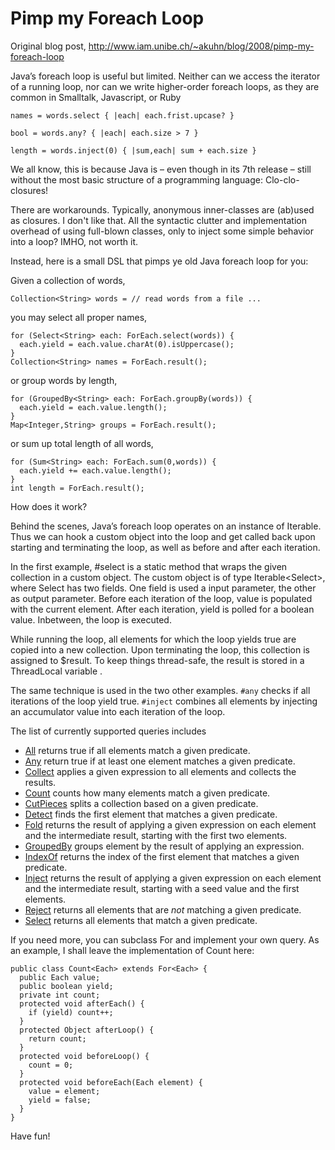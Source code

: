 # Pimp my Foreach Loop

Original blog post, <http://www.iam.unibe.ch/~akuhn/blog/2008/pimp-my-foreach-loop>

Java’s foreach loop is useful but limited. Neither can we access the iterator of a running loop, nor can we write higher-order foreach loops, as they are common in Smalltalk, Javascript, or Ruby

    names = words.select { |each| each.frist.upcase? }     

    bool = words.any? { |each| each.size > 7 }

    length = words.inject(0) { |sum,each| sum + each.size }

We all know, this is because Java is – even though in its 7th release – still without the most basic structure of a programming language: Clo-clo-closures! 

There are workarounds. Typically, anonymous inner-classes are (ab)used as closures. I don't like that. All the syntactic clutter and implementation overhead of using full-blown classes, only to inject some simple behavior into a loop? IMHO, not worth it.

Instead, here is a small DSL that pimps ye old Java foreach loop for you:

Given a collection of words,

	Collection<String> words = // read words from a file ...

you may select all proper names,

	for (Select<String> each: ForEach.select(words)) {
	  each.yield = each.value.charAt(0).isUppercase();
	}
	Collection<String> names = ForEach.result();

or group words by length,
	
	for (GroupedBy<String> each: ForEach.groupBy(words)) {
	  each.yield = each.value.length();
	}
	Map<Integer,String> groups = ForEach.result();
	
or sum up total length of all words,
	
	for (Sum<String> each: ForEach.sum(0,words)) {
	  each.yield += each.value.length();
	}
	int length = ForEach.result();

How does it work?

Behind the scenes, Java’s foreach loop operates on an instance of Iterable. Thus we can hook a custom object into the loop and get called back upon starting and terminating the loop, as well as before and after each iteration.

In the first example, #select is a static method that wraps the given collection in a custom object. The custom object is of type Iterable&lt;Select&gt;, where Select has two fields. One field is used a input parameter, the other as output parameter. Before each iteration of the loop, value is populated with the current element. After each iteration, yield is polled for a boolean value. Inbetween, the loop is executed.

While running the loop, all elements for which the loop yields true are copied into a new collection. Upon terminating the loop, this collection is assigned to $result. To keep things thread-safe, the result is stored in a ThreadLocal variable .

The same technique is used in the two other examples. `#any` checks if all iterations of the loop yield true. `#inject` combines all elements by injecting an accumulator value into each iteration of the loop.

The list of currently supported queries includes

- [All](https://github.com/akuhn/foreach/blob/master/ForEach/src/ch/akuhn/foreach/All.java) returns true if all elements match a given predicate.
- [Any](https://github.com/akuhn/foreach/blob/master/ForEach/src/ch/akuhn/foreach/Any.java) return true if at least one element matches a given predicate.
- [Collect](https://github.com/akuhn/foreach/blob/master/ForEach/src/ch/akuhn/foreach/Collect.java) applies a given expression to all elements and collects the results.
- [Count](https://github.com/akuhn/foreach/blob/master/ForEach/src/ch/akuhn/foreach/Count.java) counts how many elements match a given predicate. 
- [CutPieces](https://github.com/akuhn/foreach/blob/master/ForEach/src/ch/akuhn/foreach/CutPieces.java) splits a collection based on a given predicate.
- [Detect](https://github.com/akuhn/foreach/blob/master/ForEach/src/ch/akuhn/foreach/Detect.java) finds the first element that matches a given predicate.
- [Fold](https://github.com/akuhn/foreach/blob/master/ForEach/src/ch/akuhn/foreach/Fold.java) returns the result of applying a given expression on each element and the intermediate result, starting with the first two elements. 
- [GroupedBy](https://github.com/akuhn/foreach/blob/master/ForEach/src/ch/akuhn/foreach/GroupedBy.java) groups element by the result of applying an expression.
- [IndexOf](https://github.com/akuhn/foreach/blob/master/ForEach/src/ch/akuhn/foreach/IndexOf.java) returns the index of the first element that matches a given predicate.
- [Inject](https://github.com/akuhn/foreach/blob/master/ForEach/src/ch/akuhn/foreach/Inject.java) returns the result of applying a given expression on each element and the intermediate result, starting with a seed value and the first elements. 
- [Reject](https://github.com/akuhn/foreach/blob/master/ForEach/src/ch/akuhn/foreach/Reject.java) returns all elements that are *not* matching a given predicate.
- [Select](https://github.com/akuhn/foreach/blob/master/ForEach/src/ch/akuhn/foreach/Select.java) returns all elements that match a given predicate. 

If you need more, you can subclass For<Each> and implement your own query. As an example, I shall leave the implementation of Count here:

	public class Count<Each> extends For<Each> {
	  public Each value;
	  public boolean yield;
	  private int count;
	  protected void afterEach() {
	    if (yield) count++;
	  }
	  protected Object afterLoop() {
	    return count;
	  }
	  protected void beforeLoop() {
	    count = 0;
	  }
	  protected void beforeEach(Each element) {
	    value = element;
	    yield = false;
	  }
	}

Have fun!